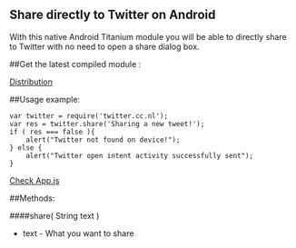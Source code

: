 Share directly to Twitter on Android
-------------

With this native Android Titanium module you will be able to directly share to Twitter with no need to open a share dialog box.

##Get the latest compiled module :

[Distribution](https://github.com/joseandro/shareToTwitter/blob/master/android/dist/twitter.cc.nl-android-1.0.0.zip)


##Usage example:

~~~
var twitter = require('twitter.cc.nl');
var res = twitter.share('Sharing a new tweet!');
if ( res === false ){
	alert("Twitter not found on device!");
} else {
	alert("Twitter open intent activity successfully sent");
}
~~~
[Check App.js](https://raw.githubusercontent.com/joseandro/shareToTwitter/master/android/example/app.js)

##Methods:

####share( String text )
* text    - What you want to share
